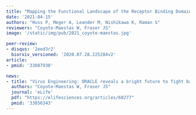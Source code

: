 ```yaml
---
title: "Mapping the Functional Landscape of the Receptor Binding Domain of T7 Bacteriophage by Deep Mutational Scanning"
date: '2021-04-15'
authors: "Huss P, Meger A, Leander M, Nishikawa K, Raman S"
reviewers: "Coyote-Maestas W, Fraser JS"
image: '/static/img/pub/2021_coyote-maestas.jpg'

peer-review:
- disqus: '2eed3r2'
  biorxiv_versioned: '2020.07.28.225284v2'
article:
- pmid: '33087930'

news:
- title: "Virus Engineering: ORACLE reveals a bright future to fight bacteria"
  authors: "Coyote-Maestas W, Fraser JS"
  journal: 'eLife'
  pdf: "https://elifesciences.org/articles/68277"
  pmid: '33856343'
---
```

